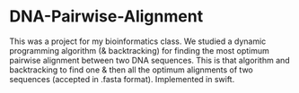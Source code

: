 # DNA-Pairwise-Alignment
This was a project for my bioinformatics class. We studied a dynamic programming algorithm (&amp; backtracking) for finding the most optimum pairwise alignment between two DNA sequences. This is that algorithm and backtracking to find one &amp; then all the optimum alignments of two sequences (accepted in .fasta format). Implemented in swift.
